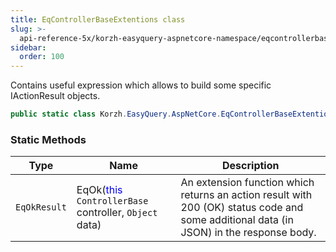 ```yaml
---
title: EqControllerBaseExtentions class
slug: >-
  api-reference-5x/korzh-easyquery-aspnetcore-namespace/eqcontrollerbaseextentions-class
sidebar:
  order: 100
---
```


Contains useful expression which allows to build some specific IActionResult objects.
```csharp
public static class Korzh.EasyQuery.AspNetCore.EqControllerBaseExtentions

```

### Static Methods

| Type | Name | Description | 
| --- | --- | --- | 
| `EqOkResult` | EqOk(<span style='color: blue'>this</span> `ControllerBase` controller, `Object` data) | An extension function which returns an action result with 200 (OK) status code and some additional data (in JSON) in the response body. |
